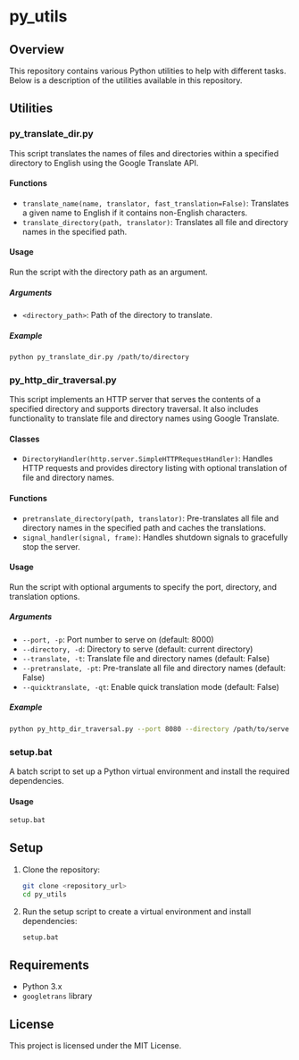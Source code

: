 # py_utils

## Overview

This repository contains various Python utilities to help with different tasks. Below is a description of the utilities available in this repository.

## Utilities

### py_translate_dir.py

This script translates the names of files and directories within a specified directory to English using the Google Translate API.

#### Functions

- `translate_name(name, translator, fast_translation=False)`: Translates a given name to English if it contains non-English characters.
- `translate_directory(path, translator)`: Translates all file and directory names in the specified path.

#### Usage

Run the script with the directory path as an argument.

##### Arguments

- `<directory_path>`: Path of the directory to translate.

##### Example

```sh
python py_translate_dir.py /path/to/directory
```

### py_http_dir_traversal.py

This script implements an HTTP server that serves the contents of a specified directory and supports directory traversal. It also includes functionality to translate file and directory names using Google Translate.

#### Classes

- `DirectoryHandler(http.server.SimpleHTTPRequestHandler)`: Handles HTTP requests and provides directory listing with optional translation of file and directory names.

#### Functions

- `pretranslate_directory(path, translator)`: Pre-translates all file and directory names in the specified path and caches the translations.
- `signal_handler(signal, frame)`: Handles shutdown signals to gracefully stop the server.

#### Usage

Run the script with optional arguments to specify the port, directory, and translation options.

##### Arguments

- `--port, -p`: Port number to serve on (default: 8000)
- `--directory, -d`: Directory to serve (default: current directory)
- `--translate, -t`: Translate file and directory names (default: False)
- `--pretranslate, -pt`: Pre-translate all file and directory names (default: False)
- `--quicktranslate, -qt`: Enable quick translation mode (default: False)

##### Example

```sh
python py_http_dir_traversal.py --port 8080 --directory /path/to/serve --translate
```

### setup.bat

A batch script to set up a Python virtual environment and install the required dependencies.

#### Usage

```sh
setup.bat
```

## Setup

1. Clone the repository:
    ```sh
    git clone <repository_url>
    cd py_utils
    ```

2. Run the setup script to create a virtual environment and install dependencies:
    ```sh
    setup.bat
    ```

## Requirements

- Python 3.x
- `googletrans` library

## License

This project is licensed under the MIT License.
